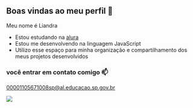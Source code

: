 ## Boas vindas ao meu perfil 🖤

Meu nome é Liandra 

- Estou estudando na [alura](https://www.alura.com.br)
- Estou me desenvolvendo na linguagem JavaScript
- Utilizo esse espaço para minha organização e compartilhamento dos meus projetos desenvolvidos
  
### você entrar em contato comigo 📫

00001105671008sp@al.educacao.sp.gov.br

![](https://media.tenor.com/lhxrDbeO5W0AAAAi/thinking-of-you-miss-you.gif)
